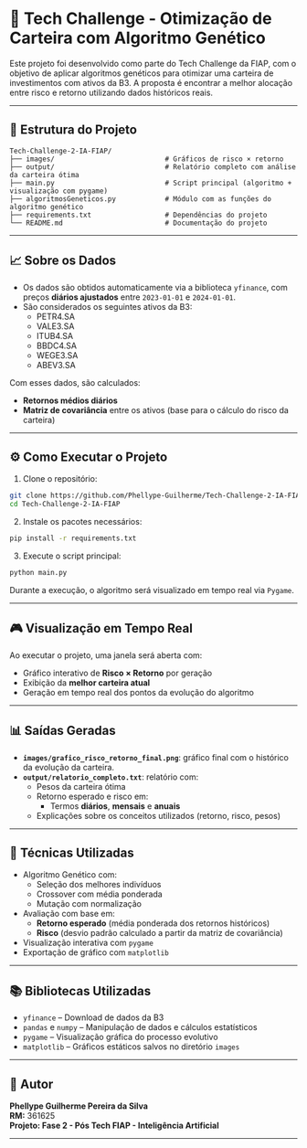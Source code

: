 # 🧬 Tech Challenge - Otimização de Carteira com Algoritmo Genético

Este projeto foi desenvolvido como parte do Tech Challenge da FIAP, com o objetivo de aplicar algoritmos genéticos para otimizar uma carteira de investimentos com ativos da B3. A proposta é encontrar a melhor alocação entre risco e retorno utilizando dados históricos reais.

---

## 📁 Estrutura do Projeto

```
Tech-Challenge-2-IA-FIAP/
├── images/                           # Gráficos de risco × retorno
├── output/                           # Relatório completo com análise da carteira ótima
├── main.py                           # Script principal (algoritmo + visualização com pygame)
├── algoritmosGeneticos.py            # Módulo com as funções do algoritmo genético
├── requirements.txt                  # Dependências do projeto
└── README.md                         # Documentação do projeto
```

---

## 📈 Sobre os Dados

- Os dados são obtidos automaticamente via a biblioteca `yfinance`, com preços **diários ajustados** entre `2023-01-01` e `2024-01-01`.
- São considerados os seguintes ativos da B3:
  - PETR4.SA
  - VALE3.SA
  - ITUB4.SA
  - BBDC4.SA
  - WEGE3.SA
  - ABEV3.SA

Com esses dados, são calculados:
- **Retornos médios diários**
- **Matriz de covariância** entre os ativos (base para o cálculo do risco da carteira)

---

## ⚙️ Como Executar o Projeto

1. Clone o repositório:
```bash
git clone https://github.com/Phellype-Guilherme/Tech-Challenge-2-IA-FIAP
cd Tech-Challenge-2-IA-FIAP
```

2. Instale os pacotes necessários:
```bash
pip install -r requirements.txt
```

3. Execute o script principal:
```bash
python main.py
```

Durante a execução, o algoritmo será visualizado em tempo real via `Pygame`.

---

## 🎮 Visualização em Tempo Real

Ao executar o projeto, uma janela será aberta com:

- Gráfico interativo de **Risco × Retorno** por geração
- Exibição da **melhor carteira atual**
- Geração em tempo real dos pontos da evolução do algoritmo

---

## 📊 Saídas Geradas

- **`images/grafico_risco_retorno_final.png`**: gráfico final com o histórico da evolução da carteira.
- **`output/relatorio_completo.txt`**: relatório com:
  - Pesos da carteira ótima
  - Retorno esperado e risco em:
    - Termos **diários**, **mensais** e **anuais**
  - Explicações sobre os conceitos utilizados (retorno, risco, pesos)

---

## 🧠 Técnicas Utilizadas

- Algoritmo Genético com:
  - Seleção dos melhores indivíduos
  - Crossover com média ponderada
  - Mutação com normalização
- Avaliação com base em:
  - **Retorno esperado** (média ponderada dos retornos históricos)
  - **Risco** (desvio padrão calculado a partir da matriz de covariância)
- Visualização interativa com `pygame`
- Exportação de gráfico com `matplotlib`

---

## 📚 Bibliotecas Utilizadas

- `yfinance` – Download de dados da B3
- `pandas` e `numpy` – Manipulação de dados e cálculos estatísticos
- `pygame` – Visualização gráfica do processo evolutivo
- `matplotlib` – Gráficos estáticos salvos no diretório `images`

---

## 👥 Autor

**Phellype Guilherme Pereira da Silva**  
**RM:** 361625  
**Projeto: Fase 2 - Pós Tech FIAP - Inteligência Artificial**

---
